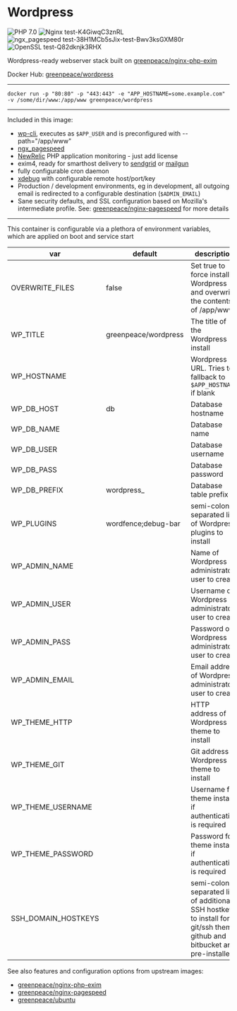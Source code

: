 # Wordpress

![PHP 7.0](https://img.shields.io/badge/php-7.0-brightgreen.svg) ![Nginx test-K4GiwqC3znRL](https://img.shields.io/badge/nginx-test-K4GiwqC3znRL-brightgreen.svg) ![ngx_pagespeed test-38H1MCb5sJix-test-Bwv3ksGXM80r](https://img.shields.io/badge/ngx_pagespeed-test-38H1MCb5sJix--test-Bwv3ksGXM80r-brightgreen.svg) ![OpenSSL test-Q82dknjk3RHX](https://img.shields.io/badge/OpenSSL-test-Q82dknjk3RHX-brightgreen.svg)

Wordpress-ready webserver stack built on [greenpeace/nginx-php-exim](https://hub.docker.com/r/greenpeace/nginx-php-exim/)

Docker Hub: [greenpeace/wordpress](https://hub.docker.com/r/greenpeace/wordpress/)

---

`docker run -p "80:80" -p "443:443" -e "APP_HOSTNAME=some.example.com" -v /some/dir/www:/app/www greenpeace/wordpress`

---

Included in this image:
- [wp-cli](http://wp-cli.org/), executes as `$APP_USER` and is preconfigured with --path="/app/www"
- [ngx_pagespeed](https://github.com/pagespeed/ngx_pagespeed)
- [NewRelic](https://newrelic.com) PHP application monitoring - just add license
- exim4, ready for smarthost delivery to [sendgrid](https://sendgrid.net) or [mailgun](http://mailgun.net/)
- fully configurable cron daemon
- [xdebug](https://xdebug.org/) with configurable remote host/port/key
- Production / development environments, eg in development, all outgoing email is redirected to a configurable destination (`$ADMIN_EMAIL`)
- Sane security defaults, and SSL configuration based on Mozilla's intermediate profile. See: [greenpeace/nginx-pagespeed](https://hub.docker.com/r/greenpeace/nginx-pagespeed/) for more details

---

This container is configurable via a plethora of environment variables, which are applied on boot and service start

var | default | description
--- | ------- | -----------
OVERWRITE_FILES | false | Set true to force install Wordpress and overwrite the contents of /app/www
WP_TITLE | greenpeace/wordpress | The title of the Wordpress install
WP_HOSTNAME |  | Wordpress URL. Tries to fallback to `$APP_HOSTNAME` if blank
WP_DB_HOST | db | Database hostname
WP_DB_NAME |  | Database name
WP_DB_USER |  | Database username
WP_DB_PASS |  | Database password
WP_DB_PREFIX | wordpress_ | Database table prefix
WP_PLUGINS | wordfence;debug-bar | semi-colon separated list of Wordpress plugins to install
WP_ADMIN_NAME |  | Name of Wordpress administrator user to create
WP_ADMIN_USER |  | Username of Wordpress administrator user to create
WP_ADMIN_PASS |  | Password of Wordpress administrator user to create
WP_ADMIN_EMAIL |  | Email address of Wordpress administrator user to create
WP_THEME_HTTP |  | HTTP address of Wordpress theme to install
WP_THEME_GIT |  | Git address of Wordpress theme to install
WP_THEME_USERNAME |  | Username for theme install if authentication is required
WP_THEME_PASSWORD |  | Password for theme install if authentication is required
SSH_DOMAIN_HOSTKEYS |  | semi-colon separated list of additional SSH hostkeys to install for git/ssh theme.  github and bitbucket are pre-installed


See also features and configuration options from upstream images:
- [greenpeace/nginx-php-exim](https://hub.docker.com/r/greenpeace/nginx-php-exim/)
- [greenpeace/nginx-pagespeed](https://hub.docker.com/r/greenpeace/nginx-pagespeed/)
- [greenpeace/ubuntu](https://hub.docker.com/r/greenpeace/ubuntu/)
